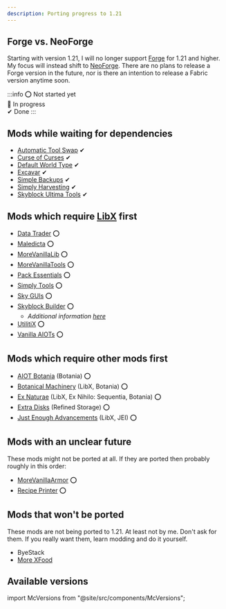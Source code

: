 ```yaml
---
description: Porting progress to 1.21
---
```


## Forge vs. NeoForge

Starting with version 1.21, I will no longer support [Forge](https://files.minecraftforge.net/) for 1.21 and higher. My
focus will instead shift to [NeoForge](https://neoforged.net/). There are no plans to release a Forge version in the
future, nor is there an intention to release a Fabric version anytime soon.

:::info
⭕ Not started yet<br />
🔁 In progress<br />
✔ Done
:::

## Mods while waiting for dependencies
- [Automatic Tool Swap](https://modrinth.com/mod/automatic-tool-swap) ✔
- [Curse of Curses](https://modrinth.com/mod/curse-of-curses) ✔
- [Default World Type](https://modrinth.com/mod/defaultworldtype) ✔
- [Excavar](https://modrinth.com/mod/excavar) ✔
- [Simple Backups](https://modrinth.com/mod/simple-backups) ✔
- [Simply Harvesting](https://modrinth.com/mod/simply-harvesting) ✔
- [Skyblock Ultima Tools](https://modrinth.com/mod/skyblock-ultima-tools) ✔

## Mods which require [LibX](https://github.com/ModdingX/LibX/tree/future "Progress of porting") first
- [Data Trader](https://modrinth.com/mod/data-trader) ⭕
- [Maledicta](https://modrinth.com/mod/maledicta) ⭕
- [MoreVanillaLib](https://modrinth.com/mod/morevanillalib) ⭕
- [MoreVanillaTools](https://modrinth.com/mod/morevanillatools) ⭕
- [Pack Essentials](https://modrinth.com/mod/pack-essentials) ⭕
- [Simply Tools](https://modrinth.com/mod/simply-tools) ⭕
- [Sky GUIs](https://modrinth.com/mod/sky-guis) ⭕
- [Skyblock Builder](https://modrinth.com/mod/skyblock-builder) ⭕
    - *Additional information [here](https://github.com/MelanX/SkyblockBuilder/milestone/1)*
- [UtilitiX](https://modrinth.com/mod/utilitix) ⭕
- [Vanilla AIOTs](https://modrinth.com/mod/vanilla-aiots) ⭕

## Mods which require other mods first
- [AIOT Botania](https://modrinth.com/mod/aiot-botania) (Botania) ⭕
- [Botanical Machinery](https://modrinth.com/mod/botanical-machinery) (LibX, Botania) ⭕
- [Ex Naturae](https://modrinth.com/mod/ex-naturae) (LibX, Ex Nihilo: Sequentia, Botania) ⭕
- [Extra Disks](https://modrinth.com/mod/extra-disks) (Refined Storage) ⭕
- [Just Enough Advancements](https://modrinth.com/mod/jea) (LibX, JEI) ⭕

## Mods with an unclear future

These mods might not be ported at all. If they are ported then probably roughly in this order:

- [MoreVanillaArmor](https://modrinth.com/mod/morevanillaarmor) ⭕
- [Recipe Printer](https://modrinth.com/mod/recipe-printer) ⭕

## Mods that won't be ported

These mods are not being ported to 1.21. At least not by me. Don't ask for them. If you really want them, learn modding
and do it yourself.

- ByeStack
- [More XFood](https://www.curseforge.com/minecraft/mc-mods/morexfood)

## Available versions

import McVersions from "@site/src/components/McVersions";

<McVersions />
